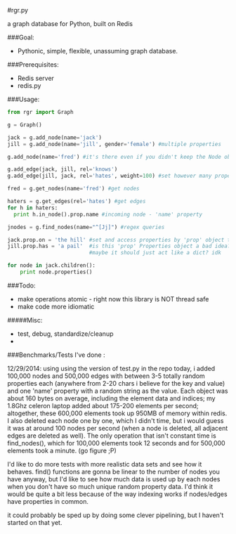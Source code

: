 #rgr.py

a graph database for Python, built on Redis

###Goal:

- Pythonic, simple, flexible, unassuming graph database.


###Prerequisites:

- Redis server
- redis.py

###Usage: 

```python
from rgr import Graph 

g = Graph()

jack = g.add_node(name='jack')
jill = g.add_node(name='jill', gender='female') #multiple properties

g.add_node(name='fred') #it's there even if you didn't keep the Node object

g.add_edge(jack, jill, rel='knows')
g.add_edge(jill, jack, rel='hates', weight=100) #set however many properties you want

fred = g.get_nodes(name='fred') #get nodes

haters = g.get_edges(rel='hates') #get edges
for h in haters:
  print h.in_node().prop.name #incoming node - 'name' property

jnodes = g.find_nodes(name="^[Jj]") #regex queries

jack.prop.on = 'the hill' #set and access properties by 'prop' object that manages properties
jill.prop.has = 'a pail'  #is this 'prop' Properties object a bad idea?
                          #maybe it should just act like a dict? idk

for node in jack.children():
    print node.properties() 

```
###Todo:

- make operations atomic - right now this library is NOT thread safe
- make code more idiomatic

#####Misc:
- test, debug, standardize/cleanup
- 
###Benchmarks/Tests I've done :

12/29/2014: using using the version of test.py in the repo today, i added 100,000 nodes and 500,000 edges with between 3-5 totally random properties each (anywhere from 2-20 chars i believe for the key and value) and one 'name' property with a random string as the value. Each object was about 160 bytes on average, including the element data and indices; my 1.8Ghz celeron laptop added about 175-200 elements per second; altogether, these 600,000 elements took up 950MB of memory within redis. I also deleted each node one by one, which I didn't time, but i would guess it was at around 100 nodes per second (when a node is deleted, all adjacent edges are deleted as well). The only operation that isn't constant time is find_nodes(), which for 100,000 elements took 12 seconds and for 500,000 elements took a minute. (go figure ;P)

I'd like to do more tests with more realistic data sets and see how it behaves. find() functions are gonna be linear to the number of nodes you have anyway, but I'd like to see how much data is used up by each nodes when you don't have so much unique random property data. I'd think it would be quite a bit less because of the way indexing works if nodes/edges have properties in common.

it could probably be sped up by doing some clever pipelining, but I haven't started on that yet.
